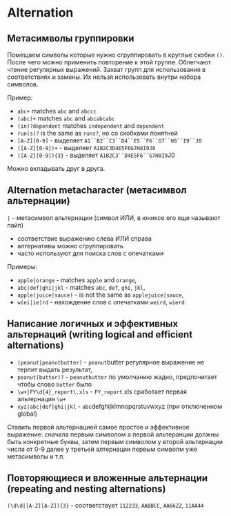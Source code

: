 # Alternation

## Метасимволы группировки
Помещаем символы которые нужно сгруппировать в круглые скобки `()`. После чего можно применить повторение к этой группе. Облегчают чтение регулярных выражений. Захват групп для использования в соответствиях и замены. Их нельзя использовать внутри набора символов.

Пример:
- `abc+` matches `abc` and `abccc`
- `(abc)+` matches `abc` and `abcabcabc`
- `(in)?dependent` matches `independent` and `dependent`
- `run(s)?` is the same as `runs?`, но со скобками понятней
- `[A-Z][0-9]` - выделяет `A1``B2``C3``D4``E5``F6``G7``H8``I9``J0`
- `([A-Z][0-9])+` - выделяет `A1B2C3D4E5F6G7H8I9J0`
- `([A-Z][0-9]){3}` - выделяет `A1B2C3``D4E5F6``G7H8I9`J0

Можно вкладывать друг в друга.

## Alternation metacharacter (метасимвол альтернации)
`|` - метасимвол альтернации (символ ИЛИ, в юниксе его еще называют пайп)

- соответствие выражению слева ИЛИ справа
- алтернативы можно сгруппировать
- часто используют для поиска слов с опечатками

Примеры:
- `apple|orange` - matches `apple` and `orange`,
- `abc|def|ghi|jkl` - matches `abc`, `def`, `ghi`, `jkl`,
- `apple(juice|sauce)` - is not the same as `applejuice|sauce`,
- `w(ei|ie)rd` - нахождение слов с опечатками `weird`, `wierd`.

## Написание логичных и эффективных альтернаций (writing logical and efficient alternations)
- `(peanut|peanutbutter)` - `peanut`butter регулярное выражение не терпит выдать результат,
- `peanut(butter)?` - `peanutbutter` по умолчанию жадно, предпочитает чтобы слово `butter` было
- `\w+|FY\d{4}_report\.xls` - `FY_report`.xls сработает первая альтернация `\w+`
- `xyz|abc|def|ghi|jkl` - `abc`defghijklmnopqrstuvwxyz (при отключенном global)

Ставить первой альтернацией самое простое и эффективное выражение: сначала первым символом а первой альтеранции должны быть конкретные буквы, затем первым символом у второй альтернации числа от 0-9 далее у третьей алтернации первым символм уже метасимволы и т.п.

## Повторяющиеся и вложенные альтернации (repeating and nesting alternations)
`(\d\d|[A-Z][A-Z]){3}` - соответствует `112233`, `AABBCC`, `AA66ZZ`, `11AA44`
